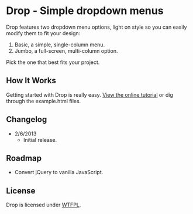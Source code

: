 # Drop - Simple dropdown menus
Drop features two dropdown menu options, light on style so you can easily modify them to fit your design:

1. Basic, a simple, single-column menu.
2. Jumbo, a full-screen, multi-column option.

Pick the one that best fits your project.

## How It Works
Getting started with Drop is really easy. [View the online tutorial](http://cferdinandi.github.com/drop/) or dig through the example.html files.

## Changelog
* 2/6/2013
  * Initial release.

## Roadmap
* Convert jQuery to vanilla JavaScript.

## License
Drop is licensed under [WTFPL](http://www.wtfpl.net/).

